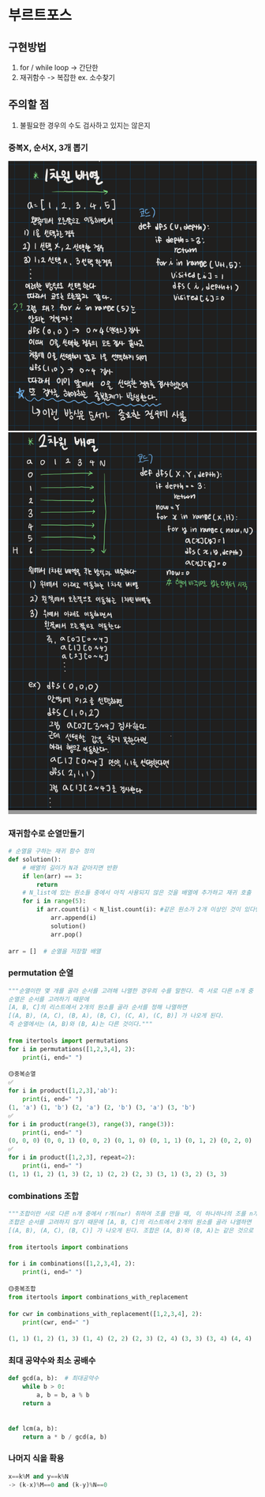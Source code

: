 # 부르트포스
## 구현방법
1. for / while loop -> 간단한
2. 재귀함수 -> 복잡한 ex. 소수찾기 

## 주의할 점
1. 불필요한 경우의 수도 검사하고 있지는 않은지

### 중복X, 순서X, 3개 뽑기
![alt text](./image/1array.png)
![alt text](./image/2array.png)


### 재귀함수로 순열만들기
```python
# 순열을 구하는 재귀 함수 정의
def solution():
    # 배열의 길이가 N과 같아지면 반환
    if len(arr) == 3:
        return
    # N_list에 있는 원소들 중에서 아직 사용되지 않은 것을 배열에 추가하고 재귀 호출
    for i in range(5):
        if arr.count(i) < N_list.count(i): #같은 원소가 2개 이상인 것이 있다면
            arr.append(i)
            solution()
            arr.pop()

arr = []  # 순열을 저장할 배열
```

### permutation 순열
```python
"""순열이란 몇 개를 골라 순서를 고려해 나열한 경우릐 수를 말한다. 즉 서로 다른 n개 중 r개를 솔라 순서를 정해 나열하는 가짓수이다
순열은 순서를 고려하기 때문에 
[A, B, C]의 리스트에서 2개의 원소를 골라 순서를 정해 나열하면
[(A, B), (A, C), (B, A), (B, C), (C, A), (C, B)] 가 나오게 된다. 
즉 순열에서는 (A, B)와 (B, A)는 다른 것이다."""

from itertools import permutations
for i in permutations([1,2,3,4], 2):
    print(i, end=" ")

🟡중복순열
✅
for i in product([1,2,3],'ab'):
    print(i, end=" ")
(1, 'a') (1, 'b') (2, 'a') (2, 'b') (3, 'a') (3, 'b') 
✅
for i in product(range(3), range(3), range(3)):
    print(i, end=" ")
(0, 0, 0) (0, 0, 1) (0, 0, 2) (0, 1, 0) (0, 1, 1) (0, 1, 2) (0, 2, 0) (0, 2, 1) (0, 2, 2) (1, 0, 0) (1, 0, 1) (1, 0, 2) (1, 1, 0) (1, 1, 1) (1, 1, 2) (1, 2, 0) (1, 2, 1) (1, 2, 2) (2, 0, 0) (2, 0, 1) (2, 0, 2) (2, 1, 0) (2, 1, 1) (2, 1, 2) (2, 2, 0) (2, 2, 1) (2, 2, 2) 
✅
for i in product([1,2,3], repeat=2):
    print(i, end=" ")
(1, 1) (1, 2) (1, 3) (2, 1) (2, 2) (2, 3) (3, 1) (3, 2) (3, 3) 

```

### combinations 조합
```python
"""조합이란 서로 다른 n개 중에서 r개(n≥r) 취하여 조를 만들 때, 이 하나하나의 조를 n개 중에서 r개 취한 조합이라고 한다. 
조합은 순서를 고려하지 않기 때문에 [A, B, C]의 리스트에서 2개의 원소를 골라 나열하면
[(A, B), (A, C), (B, C)] 가 나오게 된다. 조합은 (A, B)와 (B, A)는 같은 것으로 취급한다."""

from itertools import combinations

for i in combinations([1,2,3,4], 2):
    print(i, end=" ")

🟡중복조합
from itertools import combinations_with_replacement

for cwr in combinations_with_replacement([1,2,3,4], 2):
    print(cwr, end=" ")

(1, 1) (1, 2) (1, 3) (1, 4) (2, 2) (2, 3) (2, 4) (3, 3) (3, 4) (4, 4)

```


### 최대 공약수와 최소 공배수
```python
def gcd(a, b):  # 최대공약수
    while b > 0:
        a, b = b, a % b
    return a


def lcm(a, b):
    return a * b / gcd(a, b)
```

### 나머지 식을 확용
```python
x==k%M and y==k%N
-> (k-x)%M==0 and (k-y)%N==0
```
